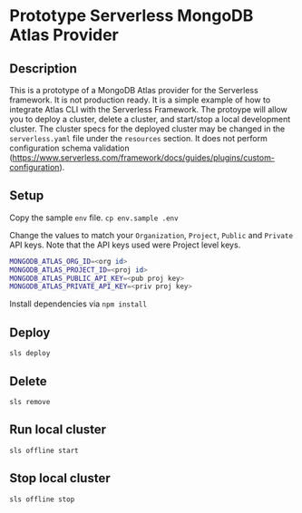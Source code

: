 # Prototype Serverless MongoDB Atlas Provider

## Description
This is a prototype of a MongoDB Atlas provider for the Serverless framework. It is not production ready. It is a simple example of how to integrate Atlas CLI with the Serverless Framework. The protoype will allow you to deploy a cluster, delete a cluster, and start/stop a local development cluster. The cluster specs for the deployed cluster may be changed in the `serverless.yaml` file under the `resources` section. It does not perform configuration schema validation (https://www.serverless.com/framework/docs/guides/plugins/custom-configuration).

## Setup

Copy the sample `env` file.
`cp env.sample .env`

Change the values to match your `Organization`, `Project`, `Public` and `Private` API keys. Note that the API keys used were Project level keys.
```bash
MONGODB_ATLAS_ORG_ID=<org id>
MONGODB_ATLAS_PROJECT_ID=<proj id>
MONGODB_ATLAS_PUBLIC_API_KEY=<pub proj key>
MONGODB_ATLAS_PRIVATE_API_KEY=<priv proj key>
```
Install dependencies via
```npm install```


## Deploy
`sls deploy`

## Delete
`sls remove`

## Run local cluster
`sls offline start`

## Stop local cluster
`sls offline stop`

